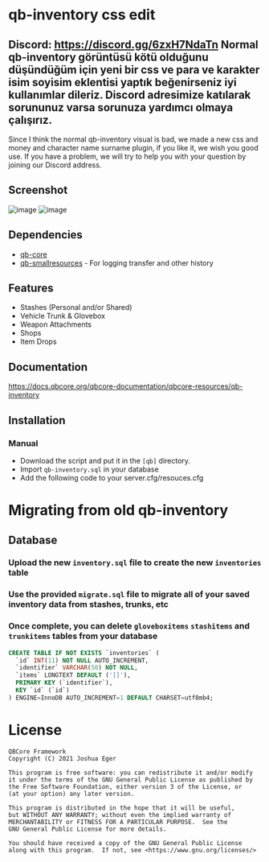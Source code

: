 # qb-inventory css edit
Discord: https://discord.gg/6zxH7NdaTn
Normal qb-inventory görüntüsü kötü olduğunu düşündüğüm için yeni bir css ve para ve karakter isim soyisim eklentisi yaptık 
beğenirseniz iyi kullanımlar dileriz. 
Discord adresimize katılarak sorununuz varsa sorunuza yardımcı olmaya çalışırız.
---------------------------------------------------------------------------------
Since I think the normal qb-inventory visual is bad, we made a new css and money and character name surname plugin, 
if you like it, we wish you good use. If you have a problem, we will try to help you with your question by joining our Discord address.
## Screenshot
![image](https://github.com/user-attachments/assets/ee75e80c-ca02-4db5-9039-5c6f7a5946e8)
![image](https://github.com/user-attachments/assets/de12c3f1-0682-4355-a803-30344b507fc1)

## Dependencies
- [qb-core](https://github.com/qbcore-framework/qb-core)
- [qb-smallresources](https://github.com/qbcore-framework/qb-smallresources) - For logging transfer and other history

## Features
- Stashes (Personal and/or Shared)
- Vehicle Trunk & Glovebox
- Weapon Attachments
- Shops
- Item Drops

## Documentation
https://docs.qbcore.org/qbcore-documentation/qbcore-resources/qb-inventory

## Installation
### Manual
- Download the script and put it in the `[qb]` directory.
- Import `qb-inventory.sql` in your database
- Add the following code to your server.cfg/resouces.cfg

# Migrating from old qb-inventory

## Database
### Upload the new `inventory.sql` file to create the new `inventories` table
### Use the provided `migrate.sql` file to migrate all of your saved inventory data from stashes, trunks, etc
### Once complete, you can delete `gloveboxitems` `stashitems` and `trunkitems` tables from your database
```sql
CREATE TABLE IF NOT EXISTS `inventories` (
  `id` INT(11) NOT NULL AUTO_INCREMENT,
  `identifier` VARCHAR(50) NOT NULL,
  `items` LONGTEXT DEFAULT ('[]'),
  PRIMARY KEY (`identifier`),
  KEY `id` (`id`)
) ENGINE=InnoDB AUTO_INCREMENT=1 DEFAULT CHARSET=utf8mb4;
```

# License

    QBCore Framework
    Copyright (C) 2021 Joshua Eger

    This program is free software: you can redistribute it and/or modify
    it under the terms of the GNU General Public License as published by
    the Free Software Foundation, either version 3 of the License, or
    (at your option) any later version.

    This program is distributed in the hope that it will be useful,
    but WITHOUT ANY WARRANTY; without even the implied warranty of
    MERCHANTABILITY or FITNESS FOR A PARTICULAR PURPOSE.  See the
    GNU General Public License for more details.

    You should have received a copy of the GNU General Public License
    along with this program.  If not, see <https://www.gnu.org/licenses/>
